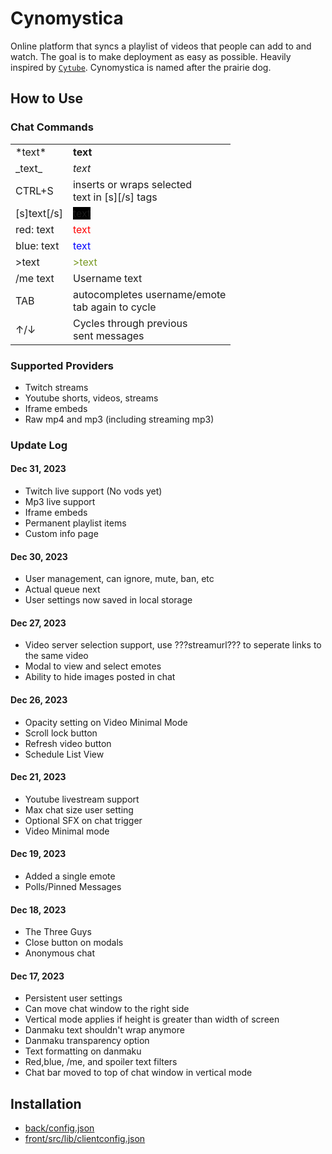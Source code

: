 # Cynomystica

Online platform that syncs a playlist of videos that people can add to and watch. The goal is to make deployment as easy as possible. Heavily inspired by [`Cytube`](https://github.com/calzoneman/sync).
Cynomystica is named after the prairie dog.

## How to Use

### Chat Commands

<table>
	<tr><td>*text*</td><td><b>text</b></td></tr>
	<tr><td>_text_</td><td><em>text</em></td></tr>
	<tr><td>CTRL+S</td><td>inserts or wraps selected<br />text in [s][/s] tags</td></tr>
	<tr><td>[s]text[/s]</td><td><span style='background:black'>text</span></td></tr>
	<tr><td>red: text</td><td><span style='color:red'>text</span></td></tr>
	<tr><td>blue: text</td><td><span style='color:blue'>text</span></td></tr>
	<tr><td>>text</td><td><span style='color:#789922'>>text</span></td></tr>
	<tr><td>/me text</td><td><span class="actiontext">Username text</span></td></tr>
	<tr><td>TAB</td><td>autocompletes username/emote<br />tab again to cycle</td></tr>
	<tr><td>↑/↓</td><td>Cycles through previous<br />sent messages</td></tr>
</table>

### Supported Providers

- Twitch streams
- Youtube shorts, videos, streams
- Iframe embeds
- Raw mp4 and mp3 (including streaming mp3)

### Update Log

#### Dec 31, 2023

- Twitch live support (No vods yet)
- Mp3 live support
- Iframe embeds
- Permanent playlist items
- Custom info page

#### Dec 30, 2023

- User management, can ignore, mute, ban, etc
- Actual queue next
- User settings now saved in local storage

#### Dec 27, 2023

- Video server selection support, use ???streamurl??? to seperate links to the same video
- Modal to view and select emotes
- Ability to hide images posted in chat

#### Dec 26, 2023

- Opacity setting on Video Minimal Mode
- Scroll lock button
- Refresh video button
- Schedule List View

#### Dec 21, 2023

- Youtube livestream support
- Max chat size user setting
- Optional SFX on chat trigger
- Video Minimal mode

#### Dec 19, 2023

- Added a single emote
- Polls/Pinned Messages

#### Dec 18, 2023

- The Three Guys
- Close button on modals
- Anonymous chat

#### Dec 17, 2023

- Persistent user settings
- Can move chat window to the right side
- Vertical mode applies if height is greater than width of screen
- Danmaku text shouldn't wrap anymore
- Danmaku transparency option
- Text formatting on danmaku
- Red,blue, /me, and spoiler text filters
- Chat bar moved to top of chat window in vertical mode

## Installation

- [back/config.json](back/config.example.json)
- [front/src/lib/clientconfig.json](front/src/lib/clientconfig.example.json)
